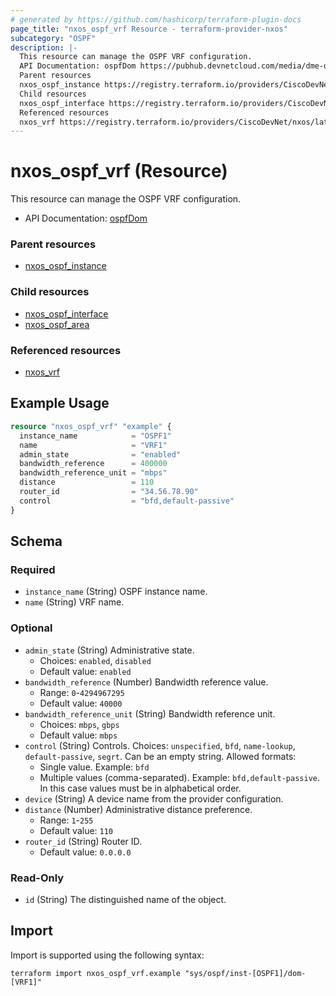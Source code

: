 ```yaml
---
# generated by https://github.com/hashicorp/terraform-plugin-docs
page_title: "nxos_ospf_vrf Resource - terraform-provider-nxos"
subcategory: "OSPF"
description: |-
  This resource can manage the OSPF VRF configuration.
  API Documentation: ospfDom https://pubhub.devnetcloud.com/media/dme-docs-10-2-2/docs/Routing%20and%20Forwarding/ospf:Dom/
  Parent resources
  nxos_ospf_instance https://registry.terraform.io/providers/CiscoDevNet/nxos/latest/docs/resources/ospf_instance
  Child resources
  nxos_ospf_interface https://registry.terraform.io/providers/CiscoDevNet/nxos/latest/docs/resources/ospf_interfacenxos_ospf_area https://registry.terraform.io/providers/CiscoDevNet/nxos/latest/docs/resources/ospf_area
  Referenced resources
  nxos_vrf https://registry.terraform.io/providers/CiscoDevNet/nxos/latest/docs/resources/vrf
---
```


# nxos_ospf_vrf (Resource)

This resource can manage the OSPF VRF configuration.

- API Documentation: [ospfDom](https://pubhub.devnetcloud.com/media/dme-docs-10-2-2/docs/Routing%20and%20Forwarding/ospf:Dom/)

### Parent resources

- [nxos_ospf_instance](https://registry.terraform.io/providers/CiscoDevNet/nxos/latest/docs/resources/ospf_instance)

### Child resources

- [nxos_ospf_interface](https://registry.terraform.io/providers/CiscoDevNet/nxos/latest/docs/resources/ospf_interface)
- [nxos_ospf_area](https://registry.terraform.io/providers/CiscoDevNet/nxos/latest/docs/resources/ospf_area)

### Referenced resources

- [nxos_vrf](https://registry.terraform.io/providers/CiscoDevNet/nxos/latest/docs/resources/vrf)

## Example Usage

```terraform
resource "nxos_ospf_vrf" "example" {
  instance_name            = "OSPF1"
  name                     = "VRF1"
  admin_state              = "enabled"
  bandwidth_reference      = 400000
  bandwidth_reference_unit = "mbps"
  distance                 = 110
  router_id                = "34.56.78.90"
  control                  = "bfd,default-passive"
}
```

<!-- schema generated by tfplugindocs -->
## Schema

### Required

- `instance_name` (String) OSPF instance name.
- `name` (String) VRF name.

### Optional

- `admin_state` (String) Administrative state.
  - Choices: `enabled`, `disabled`
  - Default value: `enabled`
- `bandwidth_reference` (Number) Bandwidth reference value.
  - Range: `0`-`4294967295`
  - Default value: `40000`
- `bandwidth_reference_unit` (String) Bandwidth reference unit.
  - Choices: `mbps`, `gbps`
  - Default value: `mbps`
- `control` (String) Controls. Choices: `unspecified`, `bfd`, `name-lookup`, `default-passive`, `segrt`. Can be an empty string. Allowed formats:
  - Single value. Example: `bfd`
  - Multiple values (comma-separated). Example: `bfd,default-passive`. In this case values must be in alphabetical order.
- `device` (String) A device name from the provider configuration.
- `distance` (Number) Administrative distance preference.
  - Range: `1`-`255`
  - Default value: `110`
- `router_id` (String) Router ID.
  - Default value: `0.0.0.0`

### Read-Only

- `id` (String) The distinguished name of the object.

## Import

Import is supported using the following syntax:

```shell
terraform import nxos_ospf_vrf.example "sys/ospf/inst-[OSPF1]/dom-[VRF1]"
```
